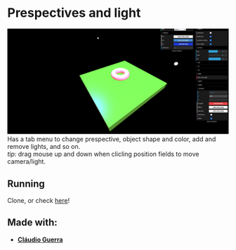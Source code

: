 # Prespectives and light
![image](LightWorks.png)
Has a tab menu to change prespective, object shape and color, add and remove lights, and so on.  
_tip:_ drag mouse up and down when clicling position fields to move camera/light.

## Running
Clone, or check [here](https://maria-contins.github.io/PrespectiveAndLight/)!

## Made with:
* [**Cláudio Guerra**](https://github.com/claudiofcguerra)
